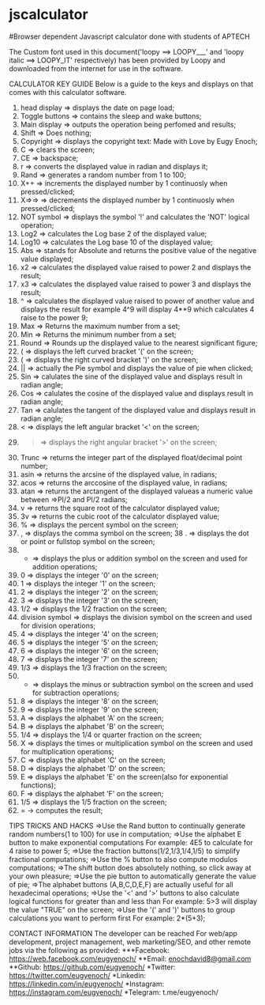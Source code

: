 # jscalculator
#Browser dependent Javascript calculator done with students of APTECH
 
The Custom font used in this document('loopy ==> LOOPY___' and 'loopy italic ==> LOOPY_IT' respectively) has been provided by Loopy and downloaded from the internet for use in the software.

CALCULATOR KEY GUIDE
Below is a guide to the keys and displays on that comes with this calculator software.
1. head display => displays the date on page load;
2. Toggle buttons => contains the sleep and wake buttons;
3. Main display => outputs the operation being perfomed and results;
4. Shift => Does nothing;
5. Copyright => displays the copyright text: Made with Love by Eugy Enoch;
6. C => clears the screen;
7. CE => backspace;
8. r => converts the displayed value in radian and displays it;
9. Rand => generates a random number from 1 to 100;
10. X++ => increments the displayed number by 1 continuosly when pressed/clicked;
11. X=>=> => decrements the displayed number by 1 continuosly when pressed/clicked;
12. NOT symbol => displays the symbol '!' and calculates the 'NOT' logical operation;
13. Log2 => calculates the Log base 2 of the displayed value;
14. Log10 => calculates the Log base 10 of the displayed value;
15. Abs => stands for Absolute and returns the positive value of the negative value displayed;
16. x2 => calculates the displayed value raised to power 2 and displays the result;
17. x3 => calculates the displayed value raised to power 3 and displays the result;
18. ^ => calculates the displayed value raised to power of another value and displays the result
for example 4^9 will display 4**9 which calculates 4 raise to the power 9;
19. Max => Returns the maximum number from a set;
20. Min => Returns the minimum number from a set;
21. Round => Rounds up the displayed value to the nearest significant figure;
22. ( => displays the left curved bracket '(' on the screen;
23. ( => displays the right curved bracket ')' on the screen;
24. || => actually the Pie symbol and displays the value of pie when clicked;
25. Sin => calulates the sine of the displayed value and displays result in radian angle;
26. Cos => calulates the cosine of the displayed value and displays result in radian angle;
27. Tan => calulates the tangent of the displayed value and displays result in radian angle;
28. < => displays the left angular bracket '<' on the screen;
29. > => displays the right angular bracket '>' on the screen;
30. Trunc => returns the integer part of the displayed float/decimal point number;
31. asin => returns the arcsine of the displayed value, in radians;
32. acos => returns the arccosine of the displayed value, in radians;
33. atan => returns the arctangent of the displayed valueas a numeric value between =>PI/2 and PI/2 radians;
34. v => returns the square root of the calculator displayed value;
35. 3v => returns the cubic root of the calculator displayed value;
36. % => displays the percent symbol on the screen;
37. , => displays the comma symbol on the screen;
38 . => displays the dot or point or fullstop symbol on the screen;
39. + => displays the plus or addition symbol on the screen and used for addition operations;
40. 0 => displays the integer '0' on the screen;
41. 1 => displays the integer '1' on the screen;
42. 2 => displays the integer '2' on the screen;
43. 3 => displays the integer '3' on the screen;
44. 1/2 => displays the 1/2 fraction on the screen;
45. division symbol => displays the division symbol on the screen and used for division operations;
46. 4 => displays the integer '4' on the screen;
47. 5 => displays the integer '5' on the screen;
48. 6 => displays the integer '6' on the screen;
49. 7 => displays the integer '7' on the screen;
50. 1/3 => displays the 1/3 fraction on the screen;
51. - => displays the minus or subtraction symbol on the screen and used for subtraction operations;
52. 8 => displays the integer '8' on the screen;
53. 9 => displays the integer '9' on the screen;
54. A => displays the alphabet 'A' on the screen;
55. B => displays the alphabet 'B' on the screen;
56. 1/4 => displays the 1/4 or quarter fraction on the screen;
57. X => displays the times or multiplication symbol on the screen and used for multiplication operations;
58. C => displays the alphabet 'C' on the screen;
59. D => displays the alphabet 'D' on the screen; 
60. E => displays the alphabet 'E' on the screen(also for exponential functions);
61. F => displays the alphabet 'F' on the screen;
62. 1/5 => displays the 1/5 fraction on the screen;
63. = -> computes the result;


TIPS TRICKS AND HACKS
=>Use the Rand button to continually generate random numbers(1 to 100) for use in computation;
=>Use the alphabet E button to make exponential computations 
For example: 4E5 to calculate for 4 raise to power 5;
=>Use the fraction buttons(1/2,1/3,1/4,1/5) to simplify fractional computations;
=>Use the % button to also compute modulos computations;
=>The shift button does absolutely nothing, so click away at your own pleasure;
=>Use the pie button to automatically generate the value of pie;
=>The alphabet buttons (A,B,C,D,E,F) are actually useful for all hexadecimal operations;
=>Use the '<' and '>' buttons to also calculate logical functions for greater than and less than
For example: 5>3 will display the value "TRUE" on the screen;
=>Use the '(' and ')' buttons to group calculations you want to perform first
For example: 2*(5+3);


CONTACT INFORMATION
The developer can be reached 
For web/app development, project management, web marketing/SEO, and other remote jobs via the following as provided:
***Facebook: https://web.facebook.com/eugyenoch/
**Email: enochdavid8@gmail.com
**Github: https://github.com/eugyenoch/
*Twitter: https://twitter.com/eugyenoch/
*Linkedin: https://linkedin.com/in/eugyenoch/
*Instagram: https://instagram.com/eugyenoch/
*Telegram: t.me/eugyenoch/
